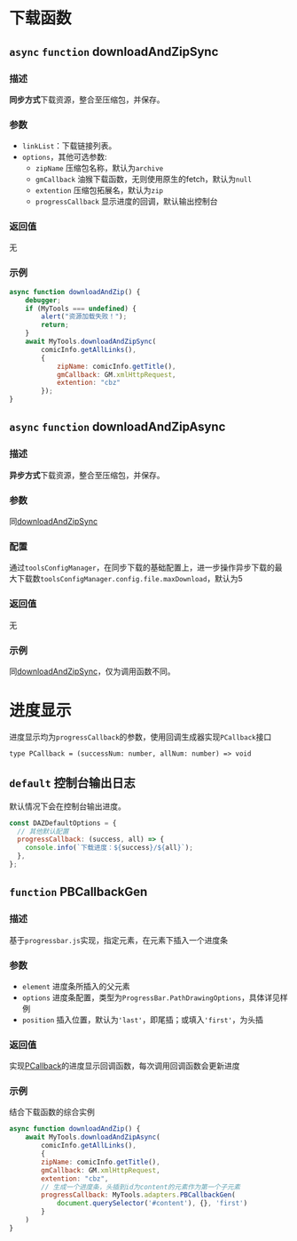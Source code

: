 # 下载函数

## `async` `function` downloadAndZipSync

### 描述
**同步方式**下载资源，整合至压缩包，并保存。

### 参数
- `linkList`：下载链接列表。
- `options`，其他可选参数:
  - `zipName` 压缩包名称，默认为`archive`
  - `gmCallback` 油猴下载函数，无则使用原生的fetch，默认为`null`
  - `extention` 压缩包拓展名，默认为`zip`
  - `progressCallback` 显示进度的回调，默认输出控制台

### 返回值
无

### 示例
```javascript
async function downloadAndZip() {
    debugger;
    if (MyTools === undefined) {
        alert("资源加载失败！");
        return;
    }
    await MyTools.downloadAndZipSync(
        comicInfo.getAllLinks(), 
        {
            zipName: comicInfo.getTitle(), 
            gmCallback: GM.xmlHttpRequest, 
            extention: "cbz"
        });
}
```

## `async` `function` downloadAndZipAsync

### 描述
**异步方式**下载资源，整合至压缩包，并保存。

### 参数
同[downloadAndZipSync](#async-function-downloadandzipsync)

### 配置
通过`toolsConfigManager`，在同步下载的基础配置上，进一步操作异步下载的最大下载数`toolsConfigManager.config.file.maxDownload`，默认为5

### 返回值
无

### 示例
同[downloadAndZipSync](#async-function-downloadandzipsync)，仅为调用函数不同。

# 进度显示
进度显示均为`progressCallback`的参数，使用回调生成器实现`PCallback`接口
```
type PCallback = (successNum: number, allNum: number) => void
```

## `default` 控制台输出日志
默认情况下会在控制台输出进度。
```javascript
const DAZDefaultOptions = {
  // 其他默认配置
  progressCallback: (success, all) => {
    console.info(`下载进度：${success}/${all}`);
  },
};
```

## `function` PBCallbackGen

### 描述
基于`progressbar.js`实现，指定元素，在元素下插入一个进度条

### 参数
- `element` 进度条所插入的父元素
- `options` 进度条配置，类型为`ProgressBar.PathDrawingOptions`，具体详见样例
- `position` 插入位置，默认为`'last'`，即尾插；或填入`'first'`，为头插

### 返回值
实现[PCallback](#进度显示)的进度显示回调函数，每次调用回调函数会更新进度

### 示例
结合下载函数的综合实例
```javascript
async function downloadAndZip() {
    await MyTools.downloadAndZipAsync(
        comicInfo.getAllLinks(), 
        {
        zipName: comicInfo.getTitle(),
        gmCallback: GM.xmlHttpRequest,
        extention: "cbz",
        // 生成一个进度条，头插到id为content的元素作为第一个子元素
        progressCallback: MyTools.adapters.PBCallbackGen(
            document.querySelector('#content'), {}, 'first')
        }
    )
}